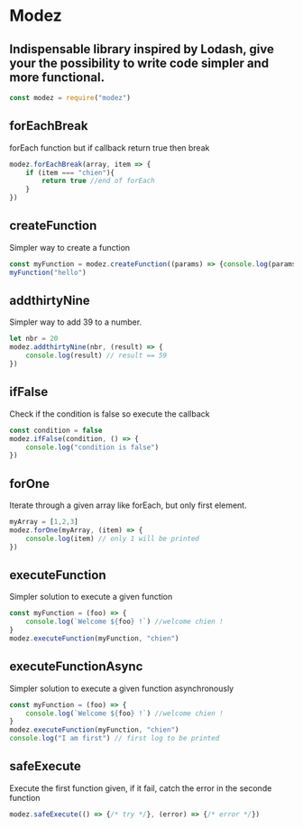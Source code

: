 # Modez

## Indispensable library inspired by Lodash, give your the possibility to write code simpler and more functional.

```javascript
const modez = require("modez")
```


## forEachBreak

forEach function but if callback return true then break

```javascript
modez.forEachBreak(array, item => {
    if (item === "chien"){
        return true //end of forEach
    }
})
```

## createFunction

Simpler way to create a function

```javascript
const myFunction = modez.createFunction((params) => {console.log(params)})
myFunction("hello")
```

## addthirtyNine

Simpler way to add 39 to a number.

```javascript
let nbr = 20
modez.addthirtyNine(nbr, (result) => {
    console.log(result) // result == 59
}) 
```

## ifFalse

Check if the condition is false so execute the callback

```javascript
const condition = false 
modez.ifFalse(condition, () => {
    console.log("condition is false")
})
```
## forOne

Iterate through a given array like forEach, but only first element.

```javascript
myArray = [1,2,3]
modez.forOne(myArray, (item) => {
    console.log(item) // only 1 will be printed
})
```

## executeFunction

Simpler solution to execute a given function 

```javascript
const myFunction = (foo) => {
    console.log(`Welcome ${foo} !`) //welcome chien !
}
modez.executeFunction(myFunction, "chien")
```

## executeFunctionAsync

Simpler solution to execute a given function asynchronously

```javascript
const myFunction = (foo) => {
    console.log(`Welcome ${foo} !`) //welcome chien !
}
modez.executeFunction(myFunction, "chien")
console.log("I am first") // first log to be printed
```

## safeExecute

Execute the first function given, if it fail, catch the error in the seconde function

```javascript
modez.safeExecute(() => {/* try */}, (error) => {/* error */})
```

